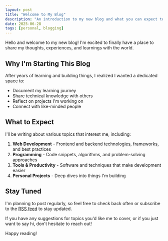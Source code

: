 ```yaml
---
layout: post
title: "Welcome to My Blog"
description: "An introduction to my new blog and what you can expect to find here"
date: 2025-06-28
tags: [personal, blogging]
---
```


Hello and welcome to my new blog! I'm excited to finally have a place to share my thoughts, experiences, and learnings with the world.

## Why I'm Starting This Blog

After years of learning and building things, I realized I wanted a dedicated space to:

- Document my learning journey
- Share technical knowledge with others
- Reflect on projects I'm working on
- Connect with like-minded people

## What to Expect

I'll be writing about various topics that interest me, including:

1. **Web Development** - Frontend and backend technologies, frameworks, and best practices
2. **Programming** - Code snippets, algorithms, and problem-solving approaches
3. **Tools & Productivity** - Software and techniques that make development easier
4. **Personal Projects** - Deep dives into things I'm building

## Stay Tuned

I'm planning to post regularly, so feel free to check back often or subscribe to the [RSS feed](/atom.xml) to stay updated.

If you have any suggestions for topics you'd like me to cover, or if you just want to say hi, don't hesitate to reach out!

Happy reading!